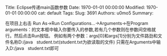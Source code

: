 Title: Eclipse传递main函数参数
Date: 1970-01-01 00:00:00
Modified: 1970-01-01 00:00:00
cat: default
Tags: 
Slug: 3691
Authors: u0mo5 
Summary: 

在项目上右击 Run As-&gt;Run Configurations...-&gt;Arguments-&gt;在Program arguments：的文本框中输入你要传入的参数,若有几个参数则在参数间空格就行。然后点击Run按钮。
例如有两个参数：args[0]和args[1]分别为文件路劲和文件名称D:/java   student.txt(student.txt为欲读取的文件)
只需在Arguments中输入D:/java   student.txt即可
